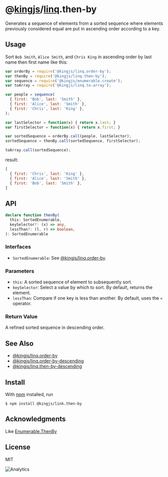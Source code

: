 # @[kingjs](https://www.npmjs.com/package/kingjs)/[linq](https://www.npmjs.com/package/@kingjs/linq).then-by
Generates a sequence of elements from a sorted sequence where elements previously considered equal are put in ascending order according to a key.
## Usage
Sort `Bob Smith`, `Alice Smith`, and `Chris King` in ascending order by last name then first name like this:
```js
var orderBy = require('@kingjs/linq.order-by');
var thenBy = require('@kingjs/linq.then-by');
var sequence = require('@kingjs/enumerable.create');
var toArray = require('@kingjs/linq.to-array');

var people = sequence(
  { first: 'Bob', last: 'Smith' },
  { first: 'Alice', last: 'Smith' },
  { first: 'Chris', last: 'King' },
);

var lastSelector = function(x) { return x.last; }
var firstSelector = function(x) { return x.first; }

var sortedSequence = orderBy.call(people, lastSelector);
sortedSequence = thenBy.call(sortedSequence, firstSelector);

toArray.call(sortedSequence);
```
result:
```js
[
  { first: 'Chris', last: 'King' },
  { first: 'Alice', last: 'Smith' },
  { first: 'Bob', last: 'Smith' },
]
```
## API
```ts
declare function thenBy(
  this: SortedEnumerable, 
  keySelector?: (x) => any,
  lessThan?: (l, r) => boolean,
): SortedEnumerable
```
### Interfaces
- `SortedEnumerable`: See [@kingjs/linq.order-by](https://www.npmjs.com/package/@kingjs/linq.order-by).

### Parameters
- `this`: A sorted sequence of element to subsequently sort.
- `keySelector`: Select a value by which to sort. By default, returns the element.
- `lessThan`: Compare if one key is less than another. By default, uses the `<` operator.
### Return Value
A refined sorted sequence in descending order. 
## See Also
- [@kingjs/linq.order-by](https://www.npmjs.com/package/@kingjs/linq.order-by)
- [@kingjs/linq.order-by-descending](https://www.npmjs.com/package/@kingjs/linq.order-by-descending)
- [@kingjs/linq.then-by-descending](https://www.npmjs.com/package/@kingjs/linq.then-by-descending)
## Install
With [npm](https://npmjs.org/) installed, run
```
$ npm install @kingjs/link.then-by
```
## Acknowledgments
Like [Enumerable.ThenBy](https://msdn.microsoft.com/en-us/library/bb534500(v=vs.110).aspx)
## License
MIT

![Analytics](https://analytics.kingjs.net/linq/then-by)